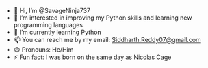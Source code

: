 - 👋 Hi, I’m @SavageNinja737
- 👀 I’m interested in improving my Python skills and learning new programming languages
- 🌱 I’m currently learning Python 
- 📫 You can reach me by my email: Siddharth.Reddy07@gmail.com
- 😄 Pronouns: He/Him
- ⚡ Fun fact: I was born on the same day as Nicolas Cage

<!---
SavageNinja737/SavageNinja737 is a ✨ special ✨ repository because its `README.md` (this file) appears on your GitHub profile.
You can click the Preview link to take a look at your changes.
--->
